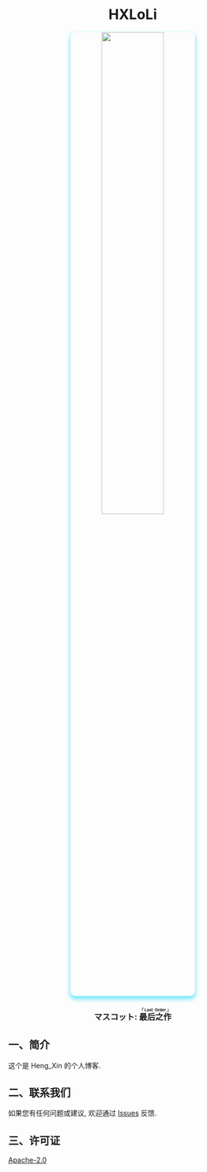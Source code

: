 <h1 align="center">HXLoLi</h1>

<!-- HXLoLi: Heng_Xin Loli Optimizes Loli Iteratively -->

<div align="center"><img src="https://hengxin666.github.io/HXLoLiHub/img/main_menu_misaka.png" style="width:50%;height:auto;border-radius:10px;box-shadow:0px 5px 10px 1px #6BE4F6" /></div>

<h3 align="center">マスコット: <ruby>最后之作<rt>「Last Order」</rt></ruby></h3>

## 一、简介

这个是 Heng_Xin 的个人博客.

## 二、联系我们

如果您有任何问题或建议, 欢迎通过 [Issues](https://github.com/HengXin666/HXLoLi/issues) 反馈.

## 三、许可证

[Apache-2.0](./LICENSE)